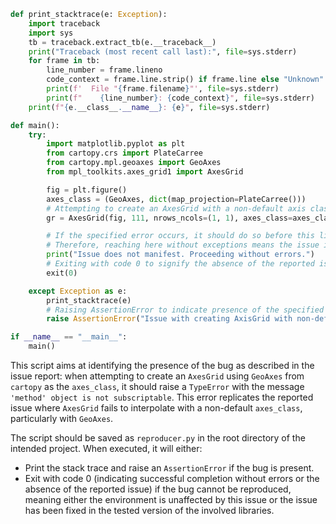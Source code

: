 ```python
def print_stacktrace(e: Exception):
    import traceback
    import sys
    tb = traceback.extract_tb(e.__traceback__)
    print("Traceback (most recent call last):", file=sys.stderr)
    for frame in tb:
        line_number = frame.lineno
        code_context = frame.line.strip() if frame.line else "Unknown"
        print(f'  File "{frame.filename}"', file=sys.stderr)
        print(f"    {line_number}: {code_context}", file=sys.stderr)
    print(f"{e.__class__.__name__}: {e}", file=sys.stderr)

def main():
    try:
        import matplotlib.pyplot as plt
        from cartopy.crs import PlateCarree
        from cartopy.mpl.geoaxes import GeoAxes
        from mpl_toolkits.axes_grid1 import AxesGrid

        fig = plt.figure()
        axes_class = (GeoAxes, dict(map_projection=PlateCarree()))
        # Attempting to create an AxesGrid with a non-default axis class
        gr = AxesGrid(fig, 111, nrows_ncols=(1, 1), axes_class=axes_class)

        # If the specified error occurs, it should do so before this line.
        # Therefore, reaching here without exceptions means the issue is absent/fixed.
        print("Issue does not manifest. Proceeding without errors.")
        # Exiting with code 0 to signify the absence of the reported issue.
        exit(0)

    except Exception as e:
        print_stacktrace(e)
        # Raising AssertionError to indicate presence of the specified issue.
        raise AssertionError("Issue with creating AxisGrid with non-default axis class encountered.")

if __name__ == "__main__":
    main()
```

This script aims at identifying the presence of the bug as described in the issue report: when attempting to create an `AxesGrid` using `GeoAxes` from `cartopy` as the `axes_class`, it should raise a `TypeError` with the message `'method' object is not subscriptable`. This error replicates the reported issue where `AxesGrid` fails to interpolate with a non-default `axes_class`, particularly with `GeoAxes`.

The script should be saved as `reproducer.py` in the root directory of the intended project. When executed, it will either:
- Print the stack trace and raise an `AssertionError` if the bug is present.
- Exit with code 0 (indicating successful completion without errors or the absence of the reported issue) if the bug cannot be reproduced, meaning either the environment is unaffected by this issue or the issue has been fixed in the tested version of the involved libraries.